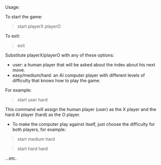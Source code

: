 Usage:

To start the game:

> start playerX playerO

To exit:

> exit

Substitute playerX/playerO with any of these options:
- user: a human player that will be asked about the index about his next move.
- easy/medium/hard: an AI computer player with different levels of difficulty that knows how to play the game.

For example:
> start user hard

This command will assign the human player (user) as the X player and the hard AI player (hard) as the O player.

- To make the computer play against itself, just choose the difficulty for both players, for example:
> start medium hard

> start hard hard

...etc.
